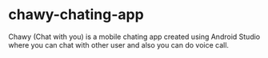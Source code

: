 # chawy-chating-app
Chawy (Chat with you) is a mobile chating app created using Android Studio where you can chat with other user and also you can do voice call.
